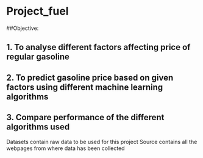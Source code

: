 # Project_fuel

##Objective:
## 1. To analyse different factors affecting price of regular gasoline
## 2. To predict gasoline price based on given factors using different machine learning algorithms
## 3. Compare performance of the different algorithms used

Datasets contain raw data to be used for this project
Source contains all the webpages from where data has been collected
